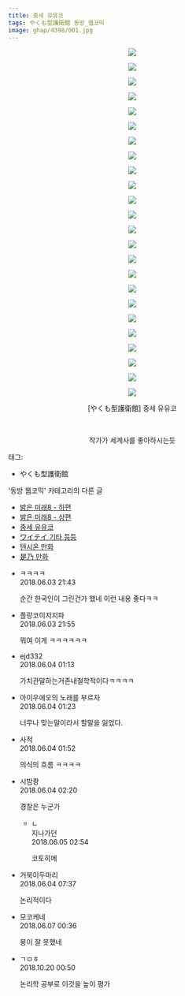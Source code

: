 ```yaml
---
title: 중세 유유코
tags: やくも型護衛館 동방_웹코믹
image: ghap/4398/001.jpg
---
```

<div class="article">
<p style="text-align: center; clear: none; float: none;"><img src="{{ site.nasurl }}/ghap/4398/001.jpg"/></p>
<p style="text-align: center; clear: none; float: none;"><img src="{{ site.nasurl }}/ghap/4398/002.jpg"/></p>
<p style="text-align: center; clear: none; float: none;"><img src="{{ site.nasurl }}/ghap/4398/003.jpg"/></p>
<p style="text-align: center; clear: none; float: none;"><img src="{{ site.nasurl }}/ghap/4398/004.jpg"/></p>
<p style="text-align: center; clear: none; float: none;"><img src="{{ site.nasurl }}/ghap/4398/005.jpg"/></p>
<p style="text-align: center; clear: none; float: none;"><img src="{{ site.nasurl }}/ghap/4398/006.jpg"/></p>
<p style="text-align: center; clear: none; float: none;"><img src="{{ site.nasurl }}/ghap/4398/007.jpg"/></p>
<p style="text-align: center; clear: none; float: none;"><img src="{{ site.nasurl }}/ghap/4398/008.jpg"/></p>
<p style="text-align: center; clear: none; float: none;"><img src="{{ site.nasurl }}/ghap/4398/009.jpg"/></p>
<p style="text-align: center; clear: none; float: none;"><img src="{{ site.nasurl }}/ghap/4398/010.jpg"/></p>
<p style="text-align: center; clear: none; float: none;"><img src="{{ site.nasurl }}/ghap/4398/011.jpg"/></p>
<p style="text-align: center; clear: none; float: none;"><img src="{{ site.nasurl }}/ghap/4398/012.jpg"/></p>
<p style="text-align: center; clear: none; float: none;"><img src="{{ site.nasurl }}/ghap/4398/013.jpg"/></p>
<p style="text-align: center; clear: none; float: none;"><img src="{{ site.nasurl }}/ghap/4398/014.jpg"/></p>
<p style="text-align: center; clear: none; float: none;"><img src="{{ site.nasurl }}/ghap/4398/015.jpg"/></p>
<p style="text-align: center; clear: none; float: none;"><img src="{{ site.nasurl }}/ghap/4398/016.jpg"/></p>
<p style="text-align: center; clear: none; float: none;"><img src="{{ site.nasurl }}/ghap/4398/017.jpg"/></p>
<p style="text-align: center; clear: none; float: none;"><img src="{{ site.nasurl }}/ghap/4398/018.jpg"/></p>
<p style="text-align: center; clear: none; float: none;"><img src="{{ site.nasurl }}/ghap/4398/019.jpg"/></p>
<p style="text-align: center; clear: none; float: none;"><img src="{{ site.nasurl }}/ghap/4398/020.jpg"/></p>
<p style="text-align: center; clear: none; float: none;"><img src="{{ site.nasurl }}/ghap/4398/021.jpg"/></p>
<p style="text-align: center; clear: none; float: none;"><img src="{{ site.nasurl }}/ghap/4398/022.jpg"/></p>
<p style="text-align: center; clear: none; float: none;"><img src="{{ site.nasurl }}/ghap/4398/023.jpg"/></p>
<p style="text-align: center; clear: none; float: none;"><img src="{{ site.nasurl }}/ghap/4398/024.jpg"/></p>
<p style="text-align: center; clear: none; float: none;">[やくも型護衛館] 중세 유유코</p>
<p style="text-align: center; clear: none; float: none;"><br/></p>
<p style="text-align: center; clear: none; float: none;">작가가 세계사를 좋아하시는듯</p>
</div><div class="tagTrail">
<p>태그: </p>
<ul>
<li>やくも型護衛館</li>
</ul>
</div><div class="another">
<p>'동방 웹코믹' 카테고리의 다른 글</p>
<ul>
<li><a href="/2018-06-08-ghap_4407">밝은 미래8 - 하편</a></li>
<li><a href="/2018-06-08-ghap_4406">밝은 미래8 - 상편</a></li>
<li><a href="/2018-06-03-ghap_4398">중세 유유코</a></li>
<li><a href="/2018-05-27-ghap_4390">ワイテイ 기타 등등</a></li>
<li><a href="/2018-05-27-ghap_4387">텐시온 만화</a></li>
<li><a href="/2018-05-27-ghap_4386">是乃 만화</a></li>
</ul>
</div><div class="cb_module cb_fluid">
<div class="cb_wrt cb_profile">
<div class="comment">
<ul>
<li class="cb_thumb_off" id="comment15265939">
<div class="cb_comment_area">
<div class="cb_info_area">
<div class="cb_section">
<span class="cb_nick_name">ㅋㅋㅋㅋ</span>
</div>
<div class="cb_section">
<span class="cb_date">2018.06.03 21:43 </span>
</div>
</div>
<div class="cb_dsc_comment">
<p class="cb_dsc">
											순간 한국인이 그린건가 했네 이런 내용 좋다ㅋㅋ
										</p>
</div>
</div></li>
<li class="cb_thumb_off" id="comment15265943">
<div class="cb_comment_area">
<div class="cb_info_area">
<div class="cb_section">
<span class="cb_nick_name">플랑코이지지파</span>
</div>
<div class="cb_section">
<span class="cb_date">2018.06.03 21:55 </span>
</div>
</div>
<div class="cb_dsc_comment">
<p class="cb_dsc">
											뭐여 이게 ㅋㅋㅋㅋㅋㅋ
										</p>
</div>
</div></li>
<li class="cb_thumb_off" id="comment15266025">
<div class="cb_comment_area">
<div class="cb_info_area">
<div class="cb_section">
<span class="cb_nick_name">ejd332</span>
</div>
<div class="cb_section">
<span class="cb_date">2018.06.04 01:13 </span>
</div>
</div>
<div class="cb_dsc_comment">
<p class="cb_dsc">
											가치관말하는거존내철학적이다ㅋㅋㅋㅋ
										</p>
</div>
</div></li>
<li class="cb_thumb_off" id="comment15266029">
<div class="cb_comment_area">
<div class="cb_info_area">
<div class="cb_section">
<span class="cb_nick_name">아이우에오의 노래를 부르자</span>
</div>
<div class="cb_section">
<span class="cb_date">2018.06.04 01:23 </span>
</div>
</div>
<div class="cb_dsc_comment">
<p class="cb_dsc">
											너무나 맞는말이라서 할말을 잃었다.
										</p>
</div>
</div></li>
<li class="cb_thumb_off" id="comment15266035">
<div class="cb_comment_area">
<div class="cb_info_area">
<div class="cb_section">
<span class="cb_nick_name">사적</span>
</div>
<div class="cb_section">
<span class="cb_date">2018.06.04 01:52 </span>
</div>
</div>
<div class="cb_dsc_comment">
<p class="cb_dsc">
											의식의 흐름 ㅋㅋㅋㅋ
										</p>
</div>
</div></li>
<li class="cb_thumb_off" id="comment15266036">
<div class="cb_comment_area">
<div class="cb_info_area">
<div class="cb_section">
<span class="cb_nick_name">시밤쾅</span>
</div>
<div class="cb_section">
<span class="cb_date">2018.06.04 02:20 </span>
</div>
</div>
<div class="cb_dsc_comment">
<p class="cb_dsc">
											경찰은 누군가
										</p>
</div>
<ul>
<li class="cb_thumb_off" id="comment15266473">
<span class="cb_bu_subnode">ㄴ</span>
<div class="cb_comment_area">
<div class="cb_info_area">
<div class="cb_section">
<span class="cb_nick_name">지나가던</span>
</div>
<div class="cb_section">
<span class="cb_date">2018.06.05 02:54 </span>
</div>
</div>
<div class="cb_dsc_comment">
<p class="cb_dsc">
																코토히메
															</p>
</div>
</div>
</li>
</ul>
</div></li>
<li class="cb_thumb_off" id="comment15266088">
<div class="cb_comment_area">
<div class="cb_info_area">
<div class="cb_section">
<span class="cb_nick_name">거북이두마리</span>
</div>
<div class="cb_section">
<span class="cb_date">2018.06.04 07:37 </span>
</div>
</div>
<div class="cb_dsc_comment">
<p class="cb_dsc">
											논리적이다
										</p>
</div>
</div></li>
<li class="cb_thumb_off" id="comment15267438">
<div class="cb_comment_area">
<div class="cb_info_area">
<div class="cb_section">
<span class="cb_nick_name">모코케네</span>
</div>
<div class="cb_section">
<span class="cb_date">2018.06.07 00:36 </span>
</div>
</div>
<div class="cb_dsc_comment">
<p class="cb_dsc">
											묭이 잘 못했네
										</p>
</div>
</div></li>
<li class="cb_thumb_off" id="comment15358544">
<div class="cb_comment_area">
<div class="cb_info_area">
<div class="cb_section">
<span class="cb_nick_name">ㄱㅁㅎ</span>
</div>
<div class="cb_section">
<span class="cb_date">2018.10.20 00:50 </span>
</div>
</div>
<div class="cb_dsc_comment">
<p class="cb_dsc">
											논리학 공부로 이것을 높이 평가
										</p>
</div>
</div></li>
</ul>
</div>
</div><!-- commentList close -->
</div>